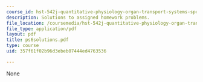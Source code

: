 ```yaml
---
course_id: hst-542j-quantitative-physiology-organ-transport-systems-spring-2004
description: Solutions to assigned homework problems.
file_location: /coursemedia/hst-542j-quantitative-physiology-organ-transport-systems-spring-2004/357f61f02b96d3ebeb07444ed4763536_ps6solutions.pdf
file_type: application/pdf
layout: pdf
title: ps6solutions.pdf
type: course
uid: 357f61f02b96d3ebeb07444ed4763536

---
```

None